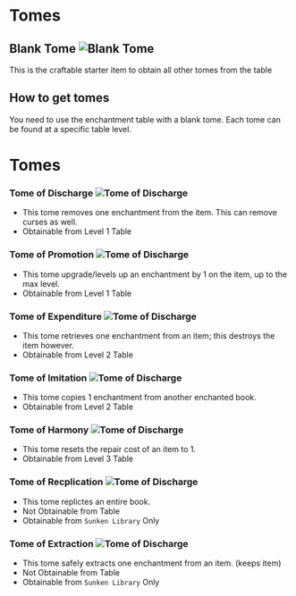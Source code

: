 # Tomes

## Blank Tome <img src="../images/blank_tome.png" class="pixel-art large inline" alt="Blank Tome"> 

This is the craftable starter item to obtain all other tomes from the table

## How to get tomes

You need to use the enchantment table with a blank tome. Each tome can be found at a specific table level. 

# Tomes

### Tome of Discharge <img src="../images/tome_of_discharge.png" class="pixel-art large inline" alt="Tome of Discharge"> 

- This tome removes one enchantment from the item. This can remove curses as well.
- Obtainable from Level 1 Table 

### Tome of Promotion <img src="../images/tome_of_promotion.png" class="pixel-art large inline" alt="Tome of Discharge"> 

- This tome upgrade/levels up an enchantment by 1 on the item, up to the max level. 
- Obtainable from Level 1 Table

### Tome of Expenditure <img src="../images/tome_of_expenditure.png" class="pixel-art large inline" alt="Tome of Discharge">

- This tome retrieves one enchantment from an item; this destroys the item however. 
- Obtainable from Level 2 Table

### Tome of Imitation <img src="../images/tome_of_imitation.png" class="pixel-art large inline" alt="Tome of Discharge">

- This tome copies 1 enchantment from another enchanted book.
- Obtainable from Level 2 Table

### Tome of Harmony <img src="../images/tome_of_harmony.png" class="pixel-art large inline" alt="Tome of Discharge">

- This tome resets the repair cost of an item to 1.
- Obtainable from Level 3 Table

### Tome of Recplication <img src="../images/tome_of_replication.png" class="pixel-art large inline" alt="Tome of Discharge">

- This tome replictes an entire book.
- Not Obtainable from Table
- Obtainable from `Sunken Library` Only

### Tome of Extraction <img src="../images/tome_of_extraction.png" class="pixel-art large inline" alt="Tome of Discharge">

- This tome safely extracts one enchantment from an item. (keeps item)
- Not Obtainable from Table
- Obtainable from `Sunken Library` Only